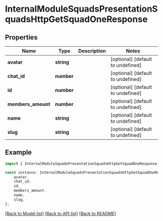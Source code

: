 # InternalModuleSquadsPresentationSquadsHttpGetSquadOneResponse


## Properties

Name | Type | Description | Notes
------------ | ------------- | ------------- | -------------
**avatar** | **string** |  | [optional] [default to undefined]
**chat_id** | **number** |  | [optional] [default to undefined]
**id** | **number** |  | [optional] [default to undefined]
**members_amount** | **number** |  | [optional] [default to undefined]
**name** | **string** |  | [optional] [default to undefined]
**slug** | **string** |  | [optional] [default to undefined]

## Example

```typescript
import { InternalModuleSquadsPresentationSquadsHttpGetSquadOneResponse } from 'not-games-sdk-public';

const instance: InternalModuleSquadsPresentationSquadsHttpGetSquadOneResponse = {
    avatar,
    chat_id,
    id,
    members_amount,
    name,
    slug,
};
```

[[Back to Model list]](../README.md#documentation-for-models) [[Back to API list]](../README.md#documentation-for-api-endpoints) [[Back to README]](../README.md)
